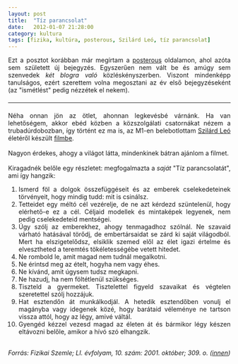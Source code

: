 ```yaml
---
layout: post
title:  "Tíz parancsolat"
date:   2012-01-07 21:28:00
category: kultura
tags: [fizika, kultúra, posterous, Szilárd Leó, tíz parancsolat]
---
```


<div style="text-align: justify;">
Ezt a posztot korábban már megírtam a <a href="http://vbalazs.posterous.com/tiz-parancsolat" target="_blank">posterous</a> oldalamon, ahol azóta sem született új bejegyzés. Egyszerűen nem vált be és amúgy sem szenvedek <i>két blogra való</i>&nbsp;közléskényszerben. Viszont mindenképp tanulságos, ezért szerettem volna megosztani az év első bejegyzéseként (az "ismétlést" pedig nézzétek el nekem).</div>
<hr style="color: silver; margin-bottom: 20px; margin-top: 20px; width: 100%;" />
<div style="text-align: justify;">
Néha onnan jön az ötlet, ahonnan legkevésbé várnánk. Ha van lehetőségem, akkor ebéd közben a közszolgálati csatornákat nézem a trubadúrdobozban, így történt ez ma is, az M1-en belebotlottam <a href="http://hu.wikipedia.org/wiki/Szil%C3%A1rd_Le%C3%B3">Szilárd Leó</a> életéről készült <a href="http://premier.mtv.hu/Hirek/2011/02/09/09/Szilard_Leo__valamilyen_ertelemben_gyermek_tudtam_maradni.aspx">filmbe</a>.</div>
<div style="text-align: justify;">
<br /></div>
<div style="text-align: justify;">
Nagyon érdekes, ahogy a világot látta, mindenkinek bátran ajánlom a filmet.</div>
<div style="text-align: justify;">
<br /></div>
<div style="text-align: justify;">
Kiragadnék belőle egy részletet: megfogalmazta a <i>saját</i> "Tíz parancsolatát", ami így hangzik:</div>
<ol>
<li style="text-align: justify;">Ismerd föl a dolgok összefüggéseit és az emberek cselekedeteinek törvényeit, hogy mindig tudd: mit is csinálsz.</li>
<li style="text-align: justify;">Tetteidet egy méltó cél vezérelje, de ne azt kérdezd szüntelenül, hogy elérhető-e ez a cél. Céljaid modellek és mintaképek legyenek, nem pedig cselekedeteid mentségei.</li>
<li style="text-align: justify;">Úgy szólj az emberekhez, ahogy tenmagadhoz szólnál. Ne szavaid várható hatásával törődj, de embertársaidat se zárd ki saját világodból. Mert ha elszigetelődsz, elsiklik szemed elől az élet igazi értelme és elvesztheted a teremtés tökéletességébe vetett hitedet.</li>
<li style="text-align: justify;">Ne rombold le, amit magad nem tudnál megalkotni.</li>
<li style="text-align: justify;">Ne érintsd meg az ételt, hogyha nem vagy éhes.</li>
<li style="text-align: justify;">Ne kívánd, amit úgysem tudsz megkapni.</li>
<li style="text-align: justify;">Ne hazudj, ha nem föltétlenül szükséges.</li>
<li style="text-align: justify;">Tiszteld a gyermeket. Tisztelettel figyeld szavaikat és végtelen szeretettel szólj hozzájuk.</li>
<li style="text-align: justify;">Hat esztendőn át munkálkodjál. A hetedik esztendőben vonulj el magányba vagy idegenek közé, hogy barátaid véleménye ne tartson vissza attól, hogy az légy, amivé váltál.</li>
<li style="text-align: justify;">Gyengéd kézzel vezesd magad az életen át és bármikor légy készen eltávozni belőle, amikor a hívó szó elhangzik.</li>
</ol>
<div style="text-align: justify;">
<br />
<i>Forrás: Fizikai Szemle; LI. évfolyam, 10. szám: 2001. október; 309. o. (<a href="http://matfiz.uw.hu/vendegek/tiz_parancsolat.html">innen</a>)</i></div>

